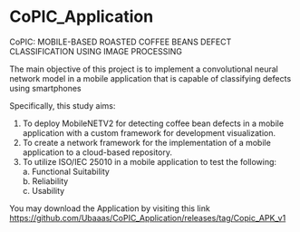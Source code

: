 # CoPIC_Application

CoPIC: MOBILE-BASED ROASTED COFFEE BEANS DEFECT CLASSIFICATION USING IMAGE PROCESSING

The main objective of this project is to implement a convolutional neural network model in a mobile application that is capable of classifying defects using smartphones

Specifically, this study aims:
1. To deploy MobileNETV2 for detecting coffee bean defects in a mobile application with a custom framework for development visualization.
2. To create a network framework for the implementation of a mobile application to a cloud-based repository.
3. To utilize ISO/IEC 25010 in a mobile application to test the following: </br>
  a. Functional Suitability</br>
  b. Reliability</br>
  c. Usability</br>
  
  
You may download the Application by visiting this link https://github.com/Ubaaas/CoPIC_Application/releases/tag/Copic_APK_v1

